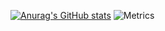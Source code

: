 [![Anurag's GitHub stats](https://github-readme-stats.vercel.app/api?username=LikeFrost&show_icons=true&theme=flag-india)](https://github.com/anuraghazra/github-readme-stats)
![Metrics](https://metrics.lecoq.io/LikeFrost?template=classic&config.timezone=Asia%2FShanghai)

<!--
**LikeFrost/LikeFrost** is a ✨ _special_ ✨ repository because its `README.md` (this file) appears on your GitHub profile.

Here are some ideas to get you started:

- 🔭 I’m currently working on ...
- 🌱 I’m currently learning ...
- 👯 I’m looking to collaborate on ...
- 🤔 I’m looking for help with ...
- 💬 Ask me about ...
- 📫 How to reach me: ...
- 😄 Pronouns: ...
- ⚡ Fun fact: ...
-->
